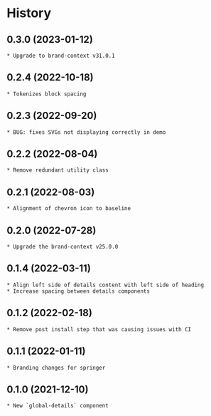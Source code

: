 # History

## 0.3.0 (2023-01-12)
    * Upgrade to brand-context v31.0.1

## 0.2.4 (2022-10-18)
    * Tokenizes block spacing

## 0.2.3 (2022-09-20)
    * BUG: fixes SVGs not displaying correctly in demo

## 0.2.2 (2022-08-04)
    * Remove redundant utility class

## 0.2.1 (2022-08-03)
    * Alignment of chevron icon to baseline

## 0.2.0 (2022-07-28)
    * Upgrade the brand-context v25.0.0
    
## 0.1.4 (2022-03-11)
    * Align left side of details content with left side of heading
    * Increase spacing between details components

## 0.1.2 (2022-02-18)
    * Remove post install step that was causing issues with CI

## 0.1.1 (2022-01-11)
    * Branding changes for springer

## 0.1.0 (2021-12-10)
    * New `global-details` component
